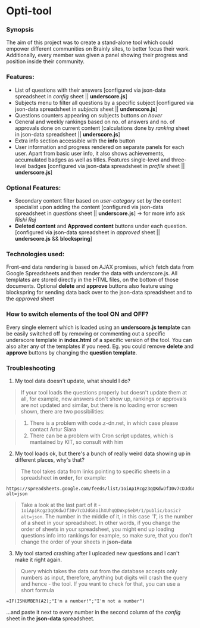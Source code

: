 # Opti-tool

### Synopsis
The aim of this project was to create a stand-alone tool which could empower different communities on Brainly sites, to better focus their work. Additionally, every member was given a panel showing their progress and position inside their community.

### Features:
  - List of questions with their answers
  [configured via json-data spreadsheet in _config_ sheet || __underscore.js__]
  - Subjects menu to filter all questions by a specific subject
  [configured via json-data spreadsheet in _subjects_ sheet || __underscore.js__]
  - Questions counters appearing on subjects buttons _on hover_
  - General and weekly rankings based on no. of answers and no. of approvals done on current content
  [calculations done by _ranking_ sheet in json-data spreadsheet || __underscore.js__]
  - Extra info section accessible with the __info__ button
  - User information and progress rendered on separate panels for each user. Apart from basic user info, it also shows achievements, accumulated badges as well as titles. Features single-level and three-level badges
  [configured via json-data spreadsheet in _profile_ sheet || __underscore.js__]

### Optional Features:
  - Secondary content filter based on _user-category_ set by the content specialist upon adding the content
  [configured via json-data spreadsheet in _questions_ sheet || __underscore.js__] -> for more info ask _Rishi Raj_
  - **Deleted content** and **Approved content** buttons under each question.
  [configured via json-data spreadsheet in _approved_ sheet || __underscore.js__ && __blockspring__]

### Technologies used:
  Front-end data rendering is based on AJAX promises, which fetch data from Google Spreadsheets and then render the data with underscore.js. All templates are stored directly in the HTML files, on the bottom of those documents. Optional **delete** and **approve** buttons also feature using blockspring for sending data back over to the json-data spreadsheet and to the _approved_ sheet

### How to switch elements of the tool ON and OFF?
  Every single element which is loaded using an __underscore.js template__ can be easily switched off by removing or commenting out a specific underscore template in **index.html** of a specific version of the tool. You can also alter any of the templates if you need. Eg. you could remove **delete** and **approve** buttons by changing the __question template__.

### Troubleshooting
  1. My tool data doesn't update, what should I do?

  > If your tool loads the questions properly but doesn't update them at all, for example, new answers don't show up, rankings or approvals are not updated and similar, but there is no loading error screen shown, there are two possibilities:
  
  > 1. There is a problem with code.z-dn.net, in which case please contact Artur Siara
  > 2. There can be a problem with Cron script updates, which is mantained by KIT, so consult with him
  
  2. My tool loads ok, but there's a bunch of really weird data showing up in different places, why's that?
  
  > The tool takes data from links pointing to specific sheets in a spreadsheet **in order**, for example:
  
  ```
  https://spreadsheets.google.com/feeds/list/1oiAp1Rcgz3qQKdwJf30v7cDJdG8oihXUhqQDWxpSebM/1/public/basic?alt=json
  ```
  > Take a look at the last part of it - `1oiAp1Rcgz3qQKdwJf30v7cDJdG8oihXUhqQDWxpSebM/1/public/basic?alt=json`. The number in the middle of it, in this case '1', is the number of a sheet in your spreadsheet. In other words, if you change the order of sheets in your spreadsheet, you might end up loading questions info into rankings for example, so make sure, that you don't change the order of your sheets in **json-data**
  
  3. My tool started crashing after I uploaded new questions and I can't make it right again.
  
  > Query which takes the data out from the database accepts only numbers as input, therefore, anything but digits will crash the query and hence - the tool. If you want to check for that, you can use a short formula 
  
  ```
  =IF(ISNUMBER(A2);"I'm a number!";"I'm not a number")
  ```
  ...and paste it next to every number in the second column of the *config* sheet in the **json-data** spreadsheet.

